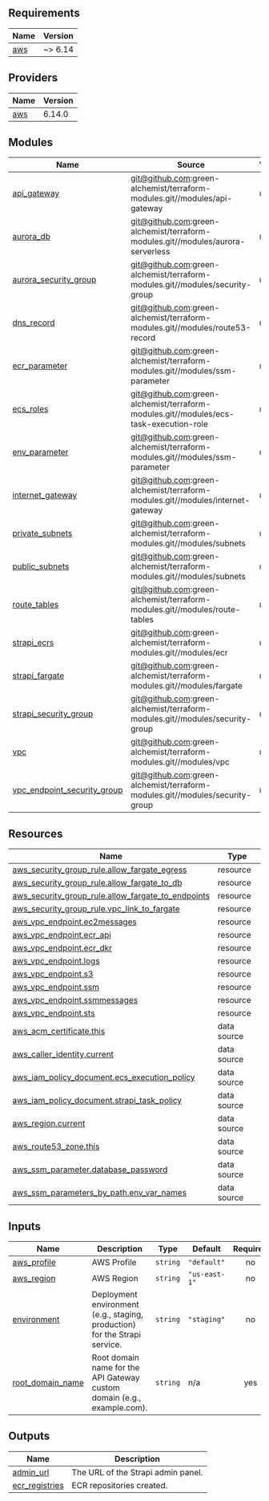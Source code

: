 ## Requirements

| Name | Version |
|------|---------|
| <a name="requirement_aws"></a> [aws](#requirement\_aws) | ~> 6.14 |

## Providers

| Name | Version |
|------|---------|
| <a name="provider_aws"></a> [aws](#provider\_aws) | 6.14.0 |

## Modules

| Name | Source | Version |
|------|--------|---------|
| <a name="module_api_gateway"></a> [api\_gateway](#module\_api\_gateway) | git@github.com:green-alchemist/terraform-modules.git//modules/api-gateway | n/a |
| <a name="module_aurora_db"></a> [aurora\_db](#module\_aurora\_db) | git@github.com:green-alchemist/terraform-modules.git//modules/aurora-serverless | n/a |
| <a name="module_aurora_security_group"></a> [aurora\_security\_group](#module\_aurora\_security\_group) | git@github.com:green-alchemist/terraform-modules.git//modules/security-group | n/a |
| <a name="module_dns_record"></a> [dns\_record](#module\_dns\_record) | git@github.com:green-alchemist/terraform-modules.git//modules/route53-record | n/a |
| <a name="module_ecr_parameter"></a> [ecr\_parameter](#module\_ecr\_parameter) | git@github.com:green-alchemist/terraform-modules.git//modules/ssm-parameter | n/a |
| <a name="module_ecs_roles"></a> [ecs\_roles](#module\_ecs\_roles) | git@github.com:green-alchemist/terraform-modules.git//modules/ecs-task-execution-role | n/a |
| <a name="module_env_parameter"></a> [env\_parameter](#module\_env\_parameter) | git@github.com:green-alchemist/terraform-modules.git//modules/ssm-parameter | n/a |
| <a name="module_internet_gateway"></a> [internet\_gateway](#module\_internet\_gateway) | git@github.com:green-alchemist/terraform-modules.git//modules/internet-gateway | n/a |
| <a name="module_private_subnets"></a> [private\_subnets](#module\_private\_subnets) | git@github.com:green-alchemist/terraform-modules.git//modules/subnets | n/a |
| <a name="module_public_subnets"></a> [public\_subnets](#module\_public\_subnets) | git@github.com:green-alchemist/terraform-modules.git//modules/subnets | n/a |
| <a name="module_route_tables"></a> [route\_tables](#module\_route\_tables) | git@github.com:green-alchemist/terraform-modules.git//modules/route-tables | n/a |
| <a name="module_strapi_ecrs"></a> [strapi\_ecrs](#module\_strapi\_ecrs) | git@github.com:green-alchemist/terraform-modules.git//modules/ecr | n/a |
| <a name="module_strapi_fargate"></a> [strapi\_fargate](#module\_strapi\_fargate) | git@github.com:green-alchemist/terraform-modules.git//modules/fargate | n/a |
| <a name="module_strapi_security_group"></a> [strapi\_security\_group](#module\_strapi\_security\_group) | git@github.com:green-alchemist/terraform-modules.git//modules/security-group | n/a |
| <a name="module_vpc"></a> [vpc](#module\_vpc) | git@github.com:green-alchemist/terraform-modules.git//modules/vpc | n/a |
| <a name="module_vpc_endpoint_security_group"></a> [vpc\_endpoint\_security\_group](#module\_vpc\_endpoint\_security\_group) | git@github.com:green-alchemist/terraform-modules.git//modules/security-group | n/a |

## Resources

| Name | Type |
|------|------|
| [aws_security_group_rule.allow_fargate_egress](https://registry.terraform.io/providers/hashicorp/aws/latest/docs/resources/security_group_rule) | resource |
| [aws_security_group_rule.allow_fargate_to_db](https://registry.terraform.io/providers/hashicorp/aws/latest/docs/resources/security_group_rule) | resource |
| [aws_security_group_rule.allow_fargate_to_endpoints](https://registry.terraform.io/providers/hashicorp/aws/latest/docs/resources/security_group_rule) | resource |
| [aws_security_group_rule.vpc_link_to_fargate](https://registry.terraform.io/providers/hashicorp/aws/latest/docs/resources/security_group_rule) | resource |
| [aws_vpc_endpoint.ec2messages](https://registry.terraform.io/providers/hashicorp/aws/latest/docs/resources/vpc_endpoint) | resource |
| [aws_vpc_endpoint.ecr_api](https://registry.terraform.io/providers/hashicorp/aws/latest/docs/resources/vpc_endpoint) | resource |
| [aws_vpc_endpoint.ecr_dkr](https://registry.terraform.io/providers/hashicorp/aws/latest/docs/resources/vpc_endpoint) | resource |
| [aws_vpc_endpoint.logs](https://registry.terraform.io/providers/hashicorp/aws/latest/docs/resources/vpc_endpoint) | resource |
| [aws_vpc_endpoint.s3](https://registry.terraform.io/providers/hashicorp/aws/latest/docs/resources/vpc_endpoint) | resource |
| [aws_vpc_endpoint.ssm](https://registry.terraform.io/providers/hashicorp/aws/latest/docs/resources/vpc_endpoint) | resource |
| [aws_vpc_endpoint.ssmmessages](https://registry.terraform.io/providers/hashicorp/aws/latest/docs/resources/vpc_endpoint) | resource |
| [aws_vpc_endpoint.sts](https://registry.terraform.io/providers/hashicorp/aws/latest/docs/resources/vpc_endpoint) | resource |
| [aws_acm_certificate.this](https://registry.terraform.io/providers/hashicorp/aws/latest/docs/data-sources/acm_certificate) | data source |
| [aws_caller_identity.current](https://registry.terraform.io/providers/hashicorp/aws/latest/docs/data-sources/caller_identity) | data source |
| [aws_iam_policy_document.ecs_execution_policy](https://registry.terraform.io/providers/hashicorp/aws/latest/docs/data-sources/iam_policy_document) | data source |
| [aws_iam_policy_document.strapi_task_policy](https://registry.terraform.io/providers/hashicorp/aws/latest/docs/data-sources/iam_policy_document) | data source |
| [aws_region.current](https://registry.terraform.io/providers/hashicorp/aws/latest/docs/data-sources/region) | data source |
| [aws_route53_zone.this](https://registry.terraform.io/providers/hashicorp/aws/latest/docs/data-sources/route53_zone) | data source |
| [aws_ssm_parameter.database_password](https://registry.terraform.io/providers/hashicorp/aws/latest/docs/data-sources/ssm_parameter) | data source |
| [aws_ssm_parameters_by_path.env_var_names](https://registry.terraform.io/providers/hashicorp/aws/latest/docs/data-sources/ssm_parameters_by_path) | data source |

## Inputs

| Name | Description | Type | Default | Required |
|------|-------------|------|---------|:--------:|
| <a name="input_aws_profile"></a> [aws\_profile](#input\_aws\_profile) | AWS Profile | `string` | `"default"` | no |
| <a name="input_aws_region"></a> [aws\_region](#input\_aws\_region) | AWS Region | `string` | `"us-east-1"` | no |
| <a name="input_environment"></a> [environment](#input\_environment) | Deployment environment (e.g., staging, production) for the Strapi service. | `string` | `"staging"` | no |
| <a name="input_root_domain_name"></a> [root\_domain\_name](#input\_root\_domain\_name) | Root domain name for the API Gateway custom domain (e.g., example.com). | `string` | n/a | yes |

## Outputs

| Name | Description |
|------|-------------|
| <a name="output_admin_url"></a> [admin\_url](#output\_admin\_url) | The URL of the Strapi admin panel. |
| <a name="output_ecr_registries"></a> [ecr\_registries](#output\_ecr\_registries) | ECR repositories created. |
